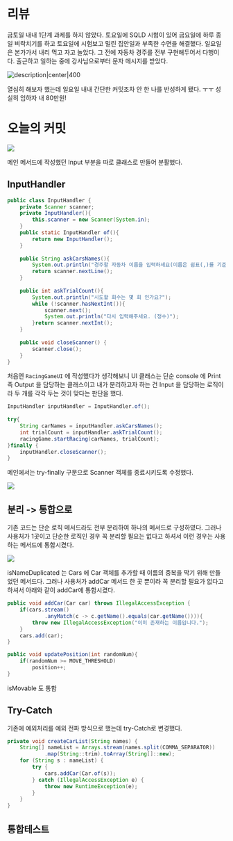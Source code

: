  # 리뷰
 금토일 내내 1단계 과제를 하지 않았다. 토요일에 SQLD 시험이 있어 금요일에 하루 종일 벼락치기를 하고 토요일에 시험보고 밀린 집안일과 부족한 수면을 해결했다. 일요일은 본가가서 내리 먹고 자고 놀았다. 그 전에 자동차 경주를 전부 구현해두어서 다행이다. 출근하고 일하는 중에 강사님으로부터 문자 메시지를 받았다. 

![description|center|400](https://i.imgur.com/u1MeVG3.png)

열심히 해보자 했는데 일요일 내내 간단한 커밋조차 안 한 나를 반성하게 됐다. ㅜㅜ 성실히 임하자 내 80만원! 

# 오늘의 커밋 

![](https://i.imgur.com/Od2lLCW.png)

메인 메서드에 작성했던 Input 부분을 따로 클래스로 만들어 분활했다. 

## InputHandler
```java
public class InputHandler {  
    private Scanner scanner;  
    private InputHandler(){  
        this.scanner = new Scanner(System.in);  
    }  
    public static InputHandler of(){  
        return new InputHandler();  
    }  
  
    public String askCarsNames(){  
        System.out.println("경주할 자동차 이름을 입력하세요(이름은 쉼표(,)를 기준으로 구분).");  
        return scanner.nextLine();  
    }  
  
    public int askTrialCount(){  
        System.out.println("시도할 회수는 몇 회 인가요?");  
        while (!scanner.hasNextInt()){  
            scanner.next();  
            System.out.println("다시 입력해주세요. (정수)");  
        }return scanner.nextInt();  
    }  
  
    public void closeScanner() {  
        scanner.close();  
    }  
}
```

처음엔 `RacingGameUI` 에 작성했다가 생각해보니 UI 클래스는 단순 console 에 Print 즉 Output 을 담당하는 클래스이고 내가 분리하고자 하는 건 Input 을 담당하는 로직이라 두 개를 각각 두는 것이 맞다는 판단을 했다. 

```java
InputHandler inputHandler = InputHandler.of();  
  
try{  
    String carNames = inputHandler.askCarsNames();  
    int trialCount = inputHandler.askTrialCount();  
    racingGame.startRacing(carNames, trialCount);  
}finally {  
    inputHandler.closeScanner();  
}
```


메인에서는 try-finally 구문으로 Scanner 객체를 종료시키도록 수정했다. 

![](https://i.imgur.com/iV1hpW0.png)

## 분리 -> 통합으로 

기존 코드는 단순 로직 메서드라도 전부 분리하여 하나의 메서드로 구성하였다. 그러나 사용처가 1곳이고 단순한 로직인 경우 꼭 분리할 필요는 없다고 하셔서 이런 경우는 사용하는 메서드에 통합시켰다. 

![](https://i.imgur.com/HaLQhmJ.png)

isNameDuplicated 는 Cars 에 Car 객체를 추가할 때 이름의 중복을 막기 위해 만들었던 메서드다. 그러나 사용처가 addCar 메서드 한 곳 뿐이라 꼭 분리할 필요가 없다고 하셔서 아래와 같이 addCar에 통합시켰다. 

```java
public void addCar(Car car) throws IllegalAccessException {  
    if(cars.stream()  
            .anyMatch(c -> c.getName().equals(car.getName()))){  
        throw new IllegalAccessException("이미 존재하는 이름입니다.");  
    }  
    cars.add(car);  
}
```


```java
public void updatePosition(int randomNum){  
    if(randomNum >= MOVE_THRESHOLD)  
        position++;  
}
```

isMovable 도 통합

## Try-Catch

기존에 예외처리를 예외 전파 방식으로 했는데 try-Catch로 변경했다. 

```java
private void createCarList(String names) {  
    String[] nameList = Arrays.stream(names.split(COMMA_SEPARATOR))  
            .map(String::trim).toArray(String[]::new);  
    for (String s : nameList) {  
        try {  
            cars.addCar(Car.of(s));  
        } catch (IllegalAccessException e) {  
            throw new RuntimeException(e);  
        }  
    }  
}
```


## 통합테스트 